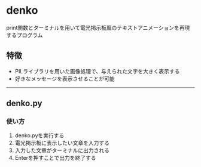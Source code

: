# denko
print関数とターミナルを用いて電光掲示板風のテキストアニメーションを再現するプログラム

## 特徴
- PILライブラリを用いた画像処理で、与えられた文字を大きく表示する
- 好きなメッセージを表示させることが可能

---
## denko.py

### 使い方
1. denko.pyを実行する
2. 電光掲示板に表示したい文章を入力する
3. 入力した文章がターミナルに出力される
4. Enterを押すことで出力を終了する
